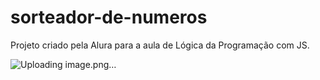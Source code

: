 # sorteador-de-numeros
Projeto criado pela Alura para a aula de Lógica da Programação com JS.

![Uploading image.png…]()
